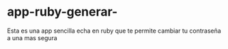 # app-ruby-generar-
Esta es una app sencilla echa en ruby que te permite cambiar tu contraseña a una mas segura
